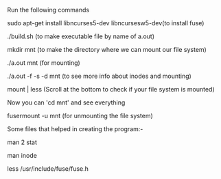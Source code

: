 Run the following commands

sudo apt-get install libncurses5-dev libncursesw5-dev(to install fuse)

./build.sh (to make executable file by name of a.out)

mkdir mnt (to make the directory where we can mount our file system)

./a.out mnt (for mounting)

 ./a.out -f -s -d mnt (to see more info about inodes and mounting)


mount | less (Scroll at the bottom to check if your file system is mounted)

Now you can 'cd mnt' and see everything

fusermount -u mnt (for unmounting the file system)


Some files that helped in creating the program:-

man 2 stat

man inode


less /usr/include/fuse/fuse.h


